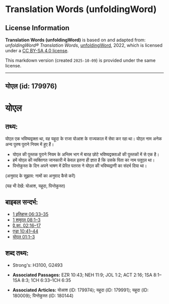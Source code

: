 # Translation Words (unfoldingWord)

## License Information

**Translation Words (unfoldingWord)** is based on and adapted from: _unfoldingWord® Translation Words_, [unfoldingWord](https://unfoldingword.org/utw), 2022, which is licensed under a [CC BY-SA 4.0 license](https://creativecommons.org/licenses/by-sa/4.0/legalcode.en).

This markdown version (created `2025-10-09`) is provided under the same license.



--------------------------------

## योएल (id: 179976)

योएल
====

तथ्य:
-----

योएल एक भविष्यद्वक्ता था, वह यहूदा के राजा योआश के राज्यकाल में सेवा कर रहा था। योएल नाम अनेक अन्य पुरुष पुराने नियम में हुए हैं।

* योएल की पुस्तक पुराने नियम के अन्तिम भाग में बारह छोटे भविष्यद्वक्ताओं की पुस्तकों में से एक है।
* हमें योएल की व्यक्तिगत जानकारी में केवल इतना ही ज्ञात है कि उसके पिता का नाम पतूएल था।
* पिन्तेकुस्त के दिन अपने भाषण में प्रेरित पतरस ने योएल की भविष्यद्वाणी का संदर्भ दिया था।

(अनुवाद के सुझाव: नामों का अनुवाद कैसे करें)

(यह भी देखें: योआश, यहूदा, पिन्तेकुस्त)

बाइबल सन्दर्भ:
--------------

* [1 इतिहास 06:33–35](https://ref.ly/1Chr0:0)
* [1 शमूएल 08:1–3](https://ref.ly/1Sam0:0)
* [प्रे.का. 02:16–17](https://ref.ly/Acts2:16-Acts2:17)
* [एज्रा 10:41–44](https://ref.ly/Ezra10:41-Ezra10:44)
* [योएल 01:1–3](https://ref.ly/Joel1:1-Joel1:3)

शब्द तथ्य:
----------

* Strong's: H3100, G2493

* **Associated Passages:** EZR 10:43; NEH 11:9; JOL 1:2; ACT 2:16; 1SA 8:1–1SA 8:3; 1CH 6:33–1CH 6:35
* **Associated Articles:** योआश (ID: 179974); यहूदा (ID: 179991); यहूदा (ID: 180009); पिन्तेकुस्त (ID: 180144)

